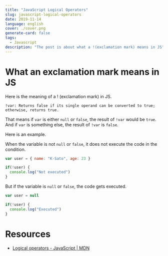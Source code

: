```yaml
---
title: "JavaScript Logical Operators"
slug: javascript-logical-operators
date: 2019-11-14
language: english
cover: ./cover.png
generate-card: false
tags:
  - Javascript
description: "The post is about what a !(exclamation mark) means in JS"
---
```

# What an exclamation mark means in JS

Here is the meaning of a ! (exclamation mark) in JS.

```
!var: Returns false if its single operand can be converted to true; otherwise, returns true.
```

That means if `var` is either `null` or `false`, the result of `!var` would be `true`.
And if `var` is something else, the result of `!var` is `false`.

Here is an example.

When the variable is not `null` or `false`, it does not execute the code in the condition.

```js
var user = { name: "K-Sato", age: 23 }

if(!user) {
  console.log("Not executed")
}
```

But if the variable is `null` or `false`, the code gets executed.

```js
var user = null

if(!user) {
  console.log("Executed")
}
```

# Resources
- [Logical operators - JavaScript \| MDN](https://developer.mozilla.org/en-US/docs/Web/JavaScript/Reference/Operators/Logical_Operators)
